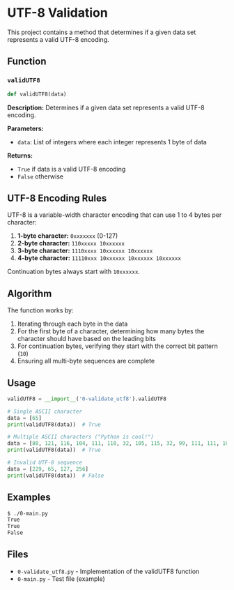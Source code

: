 # UTF-8 Validation

This project contains a method that determines if a given data set represents a valid UTF-8 encoding.

## Function

### `validUTF8`

```python
def validUTF8(data)
```

**Description:** Determines if a given data set represents a valid UTF-8 encoding.

**Parameters:**
- `data`: List of integers where each integer represents 1 byte of data

**Returns:**
- `True` if data is a valid UTF-8 encoding
- `False` otherwise

## UTF-8 Encoding Rules

UTF-8 is a variable-width character encoding that can use 1 to 4 bytes per character:

1. **1-byte character:** `0xxxxxxx` (0-127)
2. **2-byte character:** `110xxxxx 10xxxxxx`
3. **3-byte character:** `1110xxxx 10xxxxxx 10xxxxxx`
4. **4-byte character:** `11110xxx 10xxxxxx 10xxxxxx 10xxxxxx`

Continuation bytes always start with `10xxxxxx`.

## Algorithm

The function works by:

1. Iterating through each byte in the data
2. For the first byte of a character, determining how many bytes the character should have based on the leading bits
3. For continuation bytes, verifying they start with the correct bit pattern (`10`)
4. Ensuring all multi-byte sequences are complete

## Usage

```python
validUTF8 = __import__('0-validate_utf8').validUTF8

# Single ASCII character
data = [65]
print(validUTF8(data))  # True

# Multiple ASCII characters ("Python is cool!")
data = [80, 121, 116, 104, 111, 110, 32, 105, 115, 32, 99, 111, 111, 108, 33]
print(validUTF8(data))  # True

# Invalid UTF-8 sequence
data = [229, 65, 127, 256]
print(validUTF8(data))  # False
```

## Examples

```bash
$ ./0-main.py
True
True
False
```

## Files

- `0-validate_utf8.py` - Implementation of the validUTF8 function
- `0-main.py` - Test file (example)
